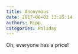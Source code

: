 ```yaml
---
title: Anonymous
date: 2017-06-02 13:25:14
authors: Ripp
categories: Holiday
---
```


 Oh, everyone has a price!
